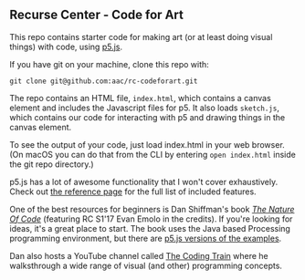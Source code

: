 ## Recurse Center - Code for Art

This repo contains starter code for making art (or at least doing visual things) with code, using [p5.js](https://p5js.org/).

If you have git on your machine, clone this repo with:

```git clone git@github.com:aac/rc-codeforart.git```

The repo contains an HTML file, `index.html`, which contains a canvas element and includes the Javascript files for p5. It also loads `sketch.js`, which contains our code for interacting with p5 and drawing things in the canvas element.

To see the output of your code, just load index.html in your web browser. (On macOS you can do that from the CLI by entering `open index.html` inside the git repo directory.)

p5.js has a lot of awesome functionality that I won't cover exhaustively. Check out [the reference page](https://p5js.org/reference/) for the full list of included features.

One of the best resources for beginners is Dan Shiffman's book [*The Nature Of Code*](http://natureofcode.com/book/) (featuring RC S1'17 Evan Emolo in the credits). If you're looking for ideas, it's a great place to start. The book uses the Java based Processing programming environment, but there are [p5.js versions of the examples](https://github.com/shiffman/The-Nature-of-Code-Examples-p5.js/).

Dan also hosts a YouTube channel called [The Coding Train](http://thecodingtrain.com/) where he walksthrough a wide range of visual (and other) programming concepts.
